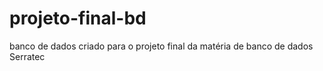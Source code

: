 # projeto-final-bd
banco de dados criado para o projeto final da matéria de banco de dados Serratec
